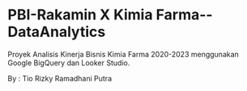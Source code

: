 # PBI-Rakamin X Kimia Farma--DataAnalytics
Proyek Analisis Kinerja Bisnis Kimia Farma 2020-2023 menggunakan Google BigQuery dan Looker Studio.

By : Tio Rizky Ramadhani Putra
